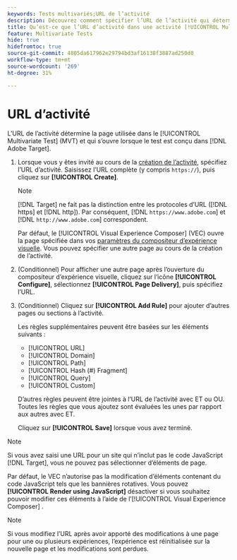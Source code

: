 ```yaml
---
keywords: Tests multivariés;URL de l’activité
description: Découvrez comment spécifier l’URL de l’activité qui détermine la page utilisée dans le test et qui s’ouvre lorsque l’activité [!UICONTROL Multivariate Test] est conçue à l’aide de  [!DNL Adobe Target].
title: Qu’est-ce que l’URL d’activité dans une activité [!UICONTROL Multivariate Test] (MVT) ?
feature: Multivariate Tests
hide: true
hidefromtoc: true
source-git-commit: 4805da617962e29794bd3af16138f3887ad250d0
workflow-type: tm+mt
source-wordcount: '269'
ht-degree: 31%

---
```


# URL d’activité

L’URL de l’activité détermine la page utilisée dans le [!UICONTROL Multivariate Test] (MVT) et qui s’ouvre lorsque le test est conçu dans [!DNL Adobe Target].

1. Lorsque vous y êtes invité au cours de la [création de l’activité](/help/main/c-activities/c-multivariate-testing/t-create-multivariate-test/create-multivariate-test.md), spécifiez l’URL d’activité. Saisissez l’URL complète (y compris `https://`), puis cliquez sur **[!UICONTROL Create]**.

   >[!NOTE]
   >
   >[!DNL Target] ne fait pas la distinction entre les protocoles d’URL ([!DNL https] et [!DNL http]). Par conséquent, [!DNL `https://www.adobe.com`] et [!DNL `http://www.adobe.com`] correspondent.

   Par défaut, le [!UICONTROL Visual Experience Composer] (VEC) ouvre la page spécifiée dans vos [paramètres du compositeur d’expérience visuelle](/help/main/administrating-target/visual-experience-composer-set-up.md). Vous pouvez spécifier une autre page au cours de la création de l’activité.

1. (Conditionnel) Pour afficher une autre page après l’ouverture du compositeur d’expérience visuelle, cliquez sur l’icône **[!UICONTROL Configure]**, sélectionnez **[!UICONTROL Page Delivery]**, puis spécifiez l’URL.

1. (Conditionnel) Cliquez sur **[!UICONTROL Add Rule]** pour ajouter d’autres pages ou sections à l’activité.

   Les règles supplémentaires peuvent être basées sur les éléments suivants :

   * [!UICONTROL  URL]
   * [!UICONTROL Domain]
   * [!UICONTROL Path]
   * [!UICONTROL Hash (#) Fragment]
   * [!UICONTROL Query]
   * [!UICONTROL Custom]

   D’autres règles peuvent être jointes à l’URL de l’activité avec ET ou OU. Toutes les règles que vous ajoutez sont évaluées les unes par rapport aux autres avec ET.

   Cliquez sur **[!UICONTROL Save]** lorsque vous avez terminé.

>[!NOTE]
>
>Si vous avez saisi une URL pour un site qui n’inclut pas le code JavaScript [!DNL Target], vous ne pouvez pas sélectionner d’éléments de page.
>
>Par défaut, le VEC n’autorise pas la modification d’éléments contenant du code JavaScript tels que les bannières rotatives. Vous pouvez **[!UICONTROL Render using JavaScript]** désactiver si vous souhaitez pouvoir modifier ces éléments à l’aide de l’[!UICONTROL Visual Experience Composer] .

>[!NOTE]
>
>Si vous modifiez l’URL après avoir apporté des modifications à une page pour une ou plusieurs expériences, l’expérience est réinitialisée sur la nouvelle page et les modifications sont perdues.
